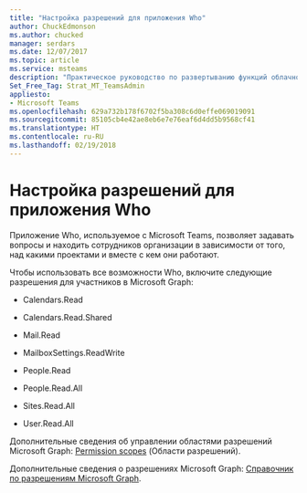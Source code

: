 ```yaml
---
title: "Настройка разрешений для приложения Who"
author: ChuckEdmonson
ms.author: chucked
manager: serdars
ms.date: 12/07/2017
ms.topic: article
ms.service: msteams
description: "Практическое руководство по развертыванию функций облачной голосовой связи в Microsoft Teams."
Set_Free_Tag: Strat_MT_TeamsAdmin
appliesto:
- Microsoft Teams
ms.openlocfilehash: 629a732b178f6702f5ba308c6d0effe069019091
ms.sourcegitcommit: 85105cb4e42ae8eb6e7e76eaf6d4dd5b9568cf41
ms.translationtype: HT
ms.contentlocale: ru-RU
ms.lasthandoff: 02/19/2018
---
```

<a name="configure-permissions-for-who"></a>Настройка разрешений для приложения Who
=============================

Приложение Who, используемое с Microsoft Teams, позволяет задавать вопросы и находить сотрудников организации в зависимости от того, над какими проектами и вместе с кем они работают.

Чтобы использовать все возможности Who, включите следующие разрешения для участников в Microsoft Graph:

- Calendars.Read

- Calendars.Read.Shared

- Mail.Read

- MailboxSettings.ReadWrite

- People.Read

- People.Read.All

- Sites.Read.All

- User.Read.All

Дополнительные сведения об управлении областями разрешений Microsoft Graph: [Permission scopes](https://msdn.microsoft.com/Library/Azure/Ad/Graph/howto/azure-ad-graph-api-permission-scopes) (Области разрешений).
 
Дополнительные сведения о разрешениях Microsoft Graph: [Справочник по разрешениям Microsoft Graph](https://developer.microsoft.com/graph/docs/concepts/permissions_reference).